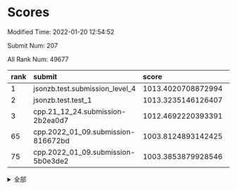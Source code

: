 # Scores

Modified Time: 2022-01-20 12:54:52

Submit Num: 207

All Rank Num: 49677

| rank |               submit               |       score        |       sigma        | pk_num |
| :--- | :--------------------------------- | :----------------- | :----------------- | :----- |
| 1    | jsonzb.test.submission_level_4     | 1013.4020708872994 | 0.8368649818592815 | 957    |
| 2    | jsonzb.test.test_1                 | 1013.3235146126407 | 0.809756080932442  | 956    |
| 3    | cpp.21_12_24.submission-2b2ea0d7   | 1012.4692220393391 | 0.796384945475503  | 959    |
| 65   | cpp.2022_01_09.submission-816672bd | 1003.8124893142425 | 0.7126972960288565 | 957    |
| 75   | cpp.2022_01_09.submission-5b0e3de2 | 1003.3853879928546 | 0.703557667954788  | 967    |


<details>
<summary>全部</summary>

| rank |                 submit                 |       score        |       sigma        | pk_num |
| :--- | :------------------------------------- | :----------------- | :----------------- | :----- |
| 1    | jsonzb.test.submission_level_4         | 1013.4020708872994 | 0.8368649818592815 | 957    |
| 2    | jsonzb.test.test_1                     | 1013.3235146126407 | 0.809756080932442  | 956    |
| 3    | cpp.21_12_24.submission-2b2ea0d7       | 1012.4692220393391 | 0.796384945475503  | 959    |
| 4    | gobigger.level_3.submission_level_3_41 | 1011.4211445294364 | 0.7830483218794685 | 961    |
| 5    | gobigger.level_3.submission_level_3_29 | 1011.3017121825684 | 0.7700467298723856 | 964    |
| 6    | gobigger.level_3.submission_level_3_38 | 1011.165544972235  | 0.771678387533132  | 959    |
| 7    | gobigger.level_3.submission_level_3_35 | 1011.1644379308896 | 0.7685842592720158 | 959    |
| 8    | gobigger.level_3.submission_level_3_16 | 1010.9363667819908 | 0.7890824856463677 | 960    |
| 9    | gobigger.level_3.submission_level_3_1  | 1010.8429125069487 | 0.7581651379698813 | 961    |
| 10   | gobigger.level_3.submission_level_3_37 | 1010.8320996746638 | 0.7744527938656612 | 959    |
| 11   | gobigger.level_3.submission_level_3_33 | 1010.7155366217577 | 0.76581602432201   | 958    |
| 12   | gobigger.level_3.submission_level_3_49 | 1010.6572395940276 | 0.7539130876481098 | 960    |
| 13   | gobigger.level_3.submission_level_3_42 | 1010.6232639748905 | 0.7626996355259459 | 954    |
| 14   | gobigger.level_3.submission_level_3_21 | 1010.5799572407619 | 0.7676225429741748 | 960    |
| 15   | gobigger.level_3.submission_level_3_47 | 1010.5708184311884 | 0.7718429478623874 | 960    |
| 16   | gobigger.level_3.submission_level_3_24 | 1010.4999068487208 | 0.7748210647677894 | 955    |
| 17   | gobigger.level_3.submission_level_3_48 | 1010.4167087764831 | 0.7642309645833724 | 963    |
| 18   | gobigger.level_3.submission_level_3_28 | 1010.2095895929461 | 0.7562398994760154 | 959    |
| 19   | gobigger.level_3.submission_level_3_17 | 1010.1996755174795 | 0.7413387593790116 | 960    |
| 20   | gobigger.level_3.submission_level_3_43 | 1010.0297945832937 | 0.751489815290973  | 960    |
| 21   | gobigger.level_3.submission_level_3_11 | 1010.0038493298545 | 0.7799382568348967 | 957    |
| 22   | gobigger.level_3.submission_level_3_36 | 1009.9958840234772 | 0.7950183267106711 | 962    |
| 23   | gobigger.level_3.submission_level_3_0  | 1009.9102059597644 | 0.7611135318671669 | 963    |
| 24   | gobigger.level_3.submission_level_3_10 | 1009.8487352158782 | 0.7413621726340909 | 964    |
| 25   | gobigger.level_3.submission_level_3_19 | 1009.7874260531081 | 0.7673881451231825 | 960    |
| 26   | gobigger.level_3.submission_level_3_4  | 1009.7145923153923 | 0.7295403528491917 | 962    |
| 27   | gobigger.level_3.submission_level_3_20 | 1009.6736180115863 | 0.7296421720749122 | 956    |
| 28   | gobigger.level_3.submission_level_3_22 | 1009.6217447366222 | 0.7531230496602628 | 964    |
| 29   | gobigger.level_3.submission_level_3_45 | 1009.5862826823468 | 0.755778674829409  | 961    |
| 30   | gobigger.level_3.submission_level_3_9  | 1009.5463474692634 | 0.7653129445869595 | 958    |
| 31   | gobigger.level_3.submission_level_3_5  | 1009.4047410168424 | 0.7420346686884599 | 960    |
| 32   | gobigger.level_3.submission_level_3_23 | 1009.3344429365645 | 0.7504221798349582 | 962    |
| 33   | gobigger.level_3.submission_level_3_40 | 1009.3080217323981 | 0.7551442000053566 | 962    |
| 34   | gobigger.level_3.submission_level_3_15 | 1009.2909129360776 | 0.734497933288601  | 956    |
| 35   | gobigger.level_3.submission_level_3_14 | 1009.2842846567588 | 0.7420512153485833 | 960    |
| 36   | gobigger.level_3.submission_level_3_3  | 1009.2563306882331 | 0.7518437266724991 | 959    |
| 37   | gobigger.level_3.submission_level_3_25 | 1009.2503611860877 | 0.7802725669636403 | 954    |
| 38   | gobigger.level_3.submission_level_3_34 | 1009.2143753822593 | 0.7421019646685373 | 963    |
| 39   | gobigger.level_3.submission_level_3_2  | 1009.2010831849879 | 0.740200029134499  | 963    |
| 40   | gobigger.level_3.submission_level_3_39 | 1009.1849126331142 | 0.7441582335378338 | 956    |
| 41   | gobigger.level_3.submission_level_3_12 | 1009.1345602048283 | 0.7750379183261898 | 960    |
| 42   | gobigger.level_3.submission_level_3_31 | 1009.1265054082589 | 0.7684062157521078 | 965    |
| 43   | gobigger.level_3.submission_level_3_13 | 1009.1187373107958 | 0.7612389826144931 | 955    |
| 44   | gobigger.level_3.submission_level_3_32 | 1009.1069036831578 | 0.7565366802080964 | 962    |
| 45   | gobigger.level_3.submission_level_3_8  | 1009.0574553871583 | 0.7605302969717594 | 962    |
| 46   | gobigger.level_3.submission_level_3_30 | 1008.9206492986406 | 0.766025245361947  | 963    |
| 47   | gobigger.level_3.submission_level_3_18 | 1008.8822498321207 | 0.7570437480831991 | 958    |
| 48   | gobigger.level_3.submission_level_3_44 | 1008.8358031743005 | 0.7448202208379899 | 956    |
| 49   | gobigger.level_3.submission_level_3_26 | 1008.77266148713   | 0.7617863329149224 | 962    |
| 50   | gobigger.level_3.submission_level_3_7  | 1008.6593966454619 | 0.7459443054067781 | 951    |
| 51   | gobigger.level_3.submission_level_3_27 | 1008.6221644145659 | 0.7364132035938248 | 956    |
| 52   | gobigger.level_3.submission_level_3_46 | 1008.6059984911471 | 0.7399643303251863 | 964    |
| 53   | gobigger.level_3.submission_level_3_6  | 1008.4618544254297 | 0.7485200748803785 | 959    |
| 54   | gobigger.level_1.submission_level_1_46 | 1004.6002958415296 | 0.7183148657222928 | 958    |
| 55   | gobigger.level_1.submission_level_1_19 | 1004.4980205714503 | 0.7323130684394095 | 955    |
| 56   | gobigger.level_1.submission_level_1_25 | 1004.4413380596178 | 0.7176307703004262 | 958    |
| 57   | gobigger.level_1.submission_level_1_35 | 1004.4413380247772 | 0.708705527862772  | 963    |
| 58   | gobigger.level_1.submission_level_1_5  | 1004.2737613992362 | 0.7138782860135197 | 954    |
| 59   | gobigger.level_1.submission_level_1_21 | 1004.2675895550472 | 0.7208013908487242 | 962    |
| 60   | gobigger.level_1.submission_level_1_40 | 1004.155622639283  | 0.7156563870998925 | 960    |
| 61   | gobigger.level_1.submission_level_1_23 | 1004.0191639457364 | 0.7232658305375257 | 962    |
| 62   | gobigger.level_1.submission_level_1_15 | 1003.9434965498449 | 0.7196562662239204 | 965    |
| 63   | gobigger.level_1.submission_level_1_34 | 1003.920947374589  | 0.7100398356559566 | 964    |
| 64   | gobigger.level_1.submission_level_1_10 | 1003.8791080550861 | 0.7118616437826929 | 961    |
| 65   | cpp.2022_01_09.submission-816672bd     | 1003.8124893142425 | 0.7126972960288565 | 957    |
| 66   | gobigger.level_1.submission_level_1_41 | 1003.7054131527578 | 0.716717917023529  | 959    |
| 67   | gobigger.level_1.submission_level_1_11 | 1003.6878867780371 | 0.7170118325715028 | 962    |
| 68   | gobigger.level_1.submission_level_1_24 | 1003.6756264048526 | 0.7111498086050657 | 960    |
| 69   | gobigger.level_1.submission_level_1_13 | 1003.6695508254492 | 0.711182340890869  | 964    |
| 70   | gobigger.level_1.submission_level_1_43 | 1003.4847811187198 | 0.7131407130870329 | 957    |
| 71   | gobigger.level_1.submission_level_1_20 | 1003.4632917964465 | 0.7064865328037195 | 961    |
| 72   | gobigger.level_1.submission_level_1_4  | 1003.4241383719385 | 0.7074714864511084 | 959    |
| 73   | gobigger.level_1.submission_level_1_1  | 1003.4123800363294 | 0.7127221973444959 | 958    |
| 74   | gobigger.level_1.submission_level_1_8  | 1003.3962624114449 | 0.7195910921913048 | 961    |
| 75   | cpp.2022_01_09.submission-5b0e3de2     | 1003.3853879928546 | 0.703557667954788  | 967    |
| 76   | gobigger.level_1.submission_level_1_0  | 1003.3257697409009 | 0.7115732257366971 | 955    |
| 77   | gobigger.level_1.submission_level_1_42 | 1003.3207662249437 | 0.7213328288424335 | 960    |
| 78   | gobigger.level_1.submission_level_1_28 | 1003.3194126064095 | 0.7204467081945921 | 963    |
| 79   | gobigger.level_1.submission_level_1_36 | 1003.2727805658955 | 0.7172875372994926 | 962    |
| 80   | gobigger.level_1.submission_level_1_37 | 1003.2340483565157 | 0.7299804358906088 | 960    |
| 81   | gobigger.level_1.submission_level_1_29 | 1003.2004924373647 | 0.7183640795098494 | 961    |
| 82   | gobigger.level_1.submission_level_1_38 | 1003.1441433258841 | 0.7212530722144427 | 958    |
| 83   | gobigger.level_1.submission_level_1_33 | 1003.1430772474533 | 0.709302127991568  | 955    |
| 84   | gobigger.level_1.submission_level_1_18 | 1002.957165948193  | 0.7162704316049908 | 958    |
| 85   | gobigger.level_1.submission_level_1_3  | 1002.9505751363889 | 0.7082681035733303 | 959    |
| 86   | gobigger.level_1.submission_level_1_27 | 1002.9174665279512 | 0.716484570644576  | 962    |
| 87   | gobigger.level_1.submission_level_1_9  | 1002.8772878573736 | 0.7258640005614571 | 963    |
| 88   | gobigger.level_1.submission_level_1_12 | 1002.8744657072245 | 0.7127431336770156 | 966    |
| 89   | gobigger.level_1.submission_level_1_45 | 1002.8734078043457 | 0.7061903091483853 | 958    |
| 90   | gobigger.level_1.submission_level_1_16 | 1002.8042843513049 | 0.7133960593654817 | 963    |
| 91   | gobigger.level_1.submission_level_1_49 | 1002.7902921261123 | 0.7173356073031795 | 961    |
| 92   | gobigger.level_1.submission_level_1_30 | 1002.7471642219007 | 0.6995348029738777 | 959    |
| 93   | gobigger.level_1.submission_level_1_39 | 1002.7260892504087 | 0.7087669060194424 | 957    |
| 94   | gobigger.level_1.submission_level_1_48 | 1002.6808908296863 | 0.7124564740300445 | 961    |
| 95   | gobigger.level_1.submission_level_1_14 | 1002.6762162803736 | 0.7111107112882074 | 958    |
| 96   | gobigger.level_1.submission_level_1_32 | 1002.6140444872713 | 0.7084548033213481 | 963    |
| 97   | gobigger.level_1.submission_level_1_22 | 1002.5779602544204 | 0.7109001478264354 | 963    |
| 98   | gobigger.level_1.submission_level_1_44 | 1002.5093466047211 | 0.7125435201168347 | 962    |
| 99   | gobigger.level_1.submission_level_1_17 | 1002.4407882875031 | 0.7102989270454086 | 961    |
| 100  | gobigger.level_1.submission_level_1_31 | 1002.3830821555151 | 0.6997199844126002 | 958    |
| 101  | gobigger.level_1.submission_level_1_2  | 1002.3148896674776 | 0.7058715582394871 | 966    |
| 102  | gobigger.level_1.submission_level_1_7  | 1002.2984755311213 | 0.7124973746850691 | 962    |
| 103  | gobigger.level_1.submission_level_1_26 | 1002.2068894500253 | 0.7170025534081615 | 959    |
| 104  | gobigger.level_1.submission_level_1_47 | 1002.0466835680791 | 0.7160942987387173 | 959    |
| 105  | gobigger.level_1.submission_level_1_6  | 1002.0139940973609 | 0.7252078028223665 | 960    |
| 106  | gobigger.random.submission_random_9    | 997.3774813844182  | 0.7029654688357715 | 957    |
| 107  | gobigger.random.submission_random_3    | 997.3550720745747  | 0.7213270603066402 | 960    |
| 108  | gobigger.random.submission_random_15   | 997.2070528628793  | 0.6982175436208584 | 960    |
| 109  | gobigger.random.submission_random_18   | 997.059501714751   | 0.7044768288358417 | 960    |
| 110  | gobigger.random.submission_random_2    | 997.0174040997806  | 0.7011554135670369 | 958    |
| 111  | gobigger.random.submission_random_1    | 996.9777774185693  | 0.7008055360588351 | 961    |
| 112  | gobigger.random.submission_random_35   | 996.894030594945   | 0.7053606412167933 | 960    |
| 113  | gobigger.random.submission_random_28   | 996.8493058452268  | 0.7149940353566213 | 962    |
| 114  | gobigger.random.submission_random_4    | 996.7562364377012  | 0.7074528024928222 | 959    |
| 115  | gobigger.random.submission_random_6    | 996.7052720757587  | 0.7205317058582466 | 955    |
| 116  | gobigger.random.submission_random_17   | 996.6647094485276  | 0.7049085616999756 | 963    |
| 117  | gobigger.random.submission_random_31   | 996.6634123773829  | 0.7066286073659536 | 964    |
| 118  | gobigger.random.submission_random_20   | 996.6614454832744  | 0.7026238090782799 | 960    |
| 119  | gobigger.random.submission_random_45   | 996.5119290044075  | 0.707841298723461  | 961    |
| 120  | gobigger.random.submission_random_5    | 996.406254417156   | 0.7169693483148076 | 962    |
| 121  | gobigger.random.submission_random_40   | 996.3469743570422  | 0.6987009205176076 | 962    |
| 122  | gobigger.random.submission_random_30   | 996.2803826189149  | 0.7044467419891984 | 960    |
| 123  | gobigger.random.submission_random_39   | 996.2720563041889  | 0.7140905889378876 | 964    |
| 124  | gobigger.random.submission_random_47   | 996.2674014231179  | 0.6937038384923083 | 960    |
| 125  | gobigger.random.submission_random_10   | 996.2291911411429  | 0.7114626187983932 | 964    |
| 126  | gobigger.random.submission_random_19   | 996.1802145906332  | 0.7180758394884443 | 958    |
| 127  | gobigger.random.submission_random_26   | 996.1555392344674  | 0.6963061053808537 | 962    |
| 128  | gobigger.random.submission_random_44   | 996.0588839047465  | 0.7144651385121272 | 959    |
| 129  | gobigger.random.submission_random_0    | 996.0082938771112  | 0.7108151802850009 | 956    |
| 130  | gobigger.random.submission_random_14   | 995.9598519396167  | 0.7049487901309808 | 953    |
| 131  | gobigger.random.submission_random_48   | 995.9334116913537  | 0.713119913679095  | 959    |
| 132  | gobigger.random.submission_random_12   | 995.9187879565544  | 0.7143776775467728 | 959    |
| 133  | gobigger.random.submission_random_49   | 995.8544853239796  | 0.7105772335552568 | 960    |
| 134  | gobigger.random.submission_random_23   | 995.8510858387519  | 0.7012617887968486 | 962    |
| 135  | gobigger.random.submission_random_36   | 995.8253637188171  | 0.7147446984629676 | 961    |
| 136  | gobigger.random.submission_random_16   | 995.7751707906801  | 0.7015788040264599 | 963    |
| 137  | gobigger.random.submission_random_24   | 995.7192087698486  | 0.6968490110607629 | 960    |
| 138  | gobigger.random.submission_random_46   | 995.6423869484179  | 0.7202412210922687 | 956    |
| 139  | gobigger.random.submission_random_32   | 995.6286695226795  | 0.7177923697603487 | 958    |
| 140  | gobigger.random.submission_random_34   | 995.6047162742518  | 0.7051710802896141 | 959    |
| 141  | gobigger.random.submission_random_13   | 995.5772459750605  | 0.7122904680116068 | 962    |
| 142  | gobigger.random.submission_random_11   | 995.5027025958833  | 0.7130375929174043 | 952    |
| 143  | gobigger.random.submission_random_37   | 995.4486131642542  | 0.6989645166664322 | 957    |
| 144  | gobigger.random.submission_random_43   | 995.4194748148747  | 0.7091398198015479 | 958    |
| 145  | gobigger.random.submission_random_29   | 995.3109776805649  | 0.7030140216454438 | 960    |
| 146  | gobigger.random.submission_random_41   | 995.2983744766638  | 0.7158768782497723 | 958    |
| 147  | gobigger.random.submission_random_27   | 995.2870694937604  | 0.7119332762178732 | 958    |
| 148  | gobigger.random.submission_random_38   | 995.2559240308697  | 0.7166629850756887 | 964    |
| 149  | gobigger.random.submission_random_25   | 995.2303866450169  | 0.7193966037815838 | 962    |
| 150  | gobigger.random.submission_random_42   | 995.1834737899073  | 0.714232341126969  | 960    |
| 151  | gobigger.random.submission_random_22   | 995.1169906236655  | 0.7099148428129879 | 962    |
| 152  | gobigger.random.submission_random_21   | 995.0262367101685  | 0.7054382478907244 | 960    |
| 153  | gobigger.random.submission_random_7    | 994.9179002615281  | 0.7098494046649032 | 957    |
| 154  | gobigger.random.submission_random_33   | 994.4796470229558  | 0.7127700327971374 | 962    |
| 155  | gobigger.level_2.submission_level_2_20 | 994.1643775837032  | 0.7230498927526672 | 960    |
| 156  | gobigger.random.submission_random_8    | 993.913722470215   | 0.7314770568250092 | 959    |
| 157  | gobigger.level_2.submission_level_2_22 | 993.6253882492645  | 0.7431036028721464 | 961    |
| 158  | gobigger.level_2.submission_level_2_31 | 993.5716871070034  | 0.7300563170867338 | 965    |
| 159  | gobigger.level_2.submission_level_2_11 | 993.4627364033203  | 0.7300411288958992 | 959    |
| 160  | gobigger.level_2.submission_level_2_29 | 993.4472722144653  | 0.7409282106965752 | 959    |
| 161  | gobigger.level_2.submission_level_2_9  | 993.4306328712057  | 0.7415026127195624 | 958    |
| 162  | gobigger.level_2.submission_level_2_10 | 993.2775518629204  | 0.746958536285388  | 955    |
| 163  | gobigger.level_2.submission_level_2_41 | 993.0689069578435  | 0.7343609678929368 | 957    |
| 164  | gobigger.level_2.submission_level_2_33 | 992.9426732167036  | 0.758963375542831  | 959    |
| 165  | gobigger.level_2.submission_level_2_45 | 992.8287632908246  | 0.7357681753314812 | 963    |
| 166  | gobigger.level_2.submission_level_2_32 | 992.7646077692435  | 0.7327963795262387 | 964    |
| 167  | gobigger.level_2.submission_level_2_4  | 992.7617856595749  | 0.7338176791746024 | 957    |
| 168  | gobigger.level_2.submission_level_2_49 | 992.7043627440519  | 0.7279090289019521 | 957    |
| 169  | gobigger.level_2.submission_level_2_18 | 992.5062585869974  | 0.7265546686079425 | 964    |
| 170  | gobigger.level_2.submission_level_2_47 | 992.4902213040023  | 0.7284677271084071 | 958    |
| 171  | gobigger.level_2.submission_level_2_34 | 992.4870896188505  | 0.7469213738383853 | 960    |
| 172  | gobigger.level_2.submission_level_2_40 | 992.4407877125343  | 0.7510850652882923 | 963    |
| 173  | gobigger.level_2.submission_level_2_36 | 992.3821487248264  | 0.7411052905934029 | 964    |
| 174  | gobigger.level_2.submission_level_2_16 | 992.3785926824489  | 0.7365006507299401 | 964    |
| 175  | gobigger.level_2.submission_level_2_26 | 992.3387130544809  | 0.7552411568754995 | 960    |
| 176  | gobigger.level_2.submission_level_2_21 | 992.2251552337623  | 0.7415862685871604 | 959    |
| 177  | gobigger.level_2.submission_level_2_0  | 992.1395596596911  | 0.7573134193937273 | 962    |
| 178  | gobigger.level_2.submission_level_2_17 | 992.1216723450262  | 0.7422098837188927 | 955    |
| 179  | gobigger.level_2.submission_level_2_8  | 992.1083072223616  | 0.7645021931521986 | 960    |
| 180  | gobigger.level_2.submission_level_2_5  | 992.0424328928674  | 0.7438450537852613 | 960    |
| 181  | gobigger.level_2.submission_level_2_13 | 992.0389426531507  | 0.75746326954898   | 963    |
| 182  | gobigger.level_2.submission_level_2_42 | 992.0131229592768  | 0.7628128337317518 | 961    |
| 183  | gobigger.level_2.submission_level_2_23 | 991.9959281921912  | 0.7429081610459277 | 968    |
| 184  | gobigger.level_2.submission_level_2_37 | 991.8465188901737  | 0.7426015780604682 | 960    |
| 185  | gobigger.level_2.submission_level_2_44 | 991.8293519653452  | 0.7339905093013293 | 957    |
| 186  | gobigger.level_2.submission_level_2_3  | 991.7864924955502  | 0.7450134435405561 | 956    |
| 187  | gobigger.level_2.submission_level_2_14 | 991.7812504623611  | 0.7600525502914763 | 960    |
| 188  | gobigger.level_2.submission_level_2_35 | 991.7748995662968  | 0.7359019888229905 | 964    |
| 189  | gobigger.level_2.submission_level_2_19 | 991.772298692352   | 0.7552185171366576 | 963    |
| 190  | gobigger.level_2.submission_level_2_30 | 991.7192207936938  | 0.7403418109529182 | 959    |
| 191  | gobigger.level_2.submission_level_2_46 | 991.6666106452377  | 0.7474427542182516 | 956    |
| 192  | gobigger.level_2.submission_level_2_39 | 991.6388730097806  | 0.7575657039322415 | 960    |
| 193  | gobigger.level_2.submission_level_2_1  | 991.5782377890285  | 0.7354101088849695 | 960    |
| 194  | gobigger.level_2.submission_level_2_24 | 991.1728135483544  | 0.7366119842440232 | 958    |
| 195  | gobigger.level_2.submission_level_2_6  | 991.0654914591736  | 0.7524164585650867 | 962    |
| 196  | gobigger.level_2.submission_level_2_15 | 991.0310924536162  | 0.7691246137438714 | 962    |
| 197  | gobigger.level_2.submission_level_2_28 | 991.0068889019511  | 0.7374765238859674 | 957    |
| 198  | gobigger.level_2.submission_level_2_43 | 990.9694436623239  | 0.7738465215122157 | 965    |
| 199  | gobigger.level_2.submission_level_2_27 | 990.9193471055577  | 0.7518564159133723 | 958    |
| 200  | gobigger.level_2.submission_level_2_38 | 990.9158679559962  | 0.7602220048117493 | 963    |
| 201  | gobigger.level_2.submission_level_2_25 | 990.8949290707681  | 0.7663259322024015 | 961    |
| 202  | gobigger.level_2.submission_level_2_12 | 990.7248055791974  | 0.7564876644797338 | 958    |
| 203  | gobigger.level_2.submission_level_2_2  | 990.6549825018338  | 0.7569010854869006 | 957    |
| 204  | gobigger.level_2.submission_level_2_7  | 990.5342675140093  | 0.7725930778086155 | 954    |
| 205  | gobigger.level_2.submission_level_2_48 | 989.9148817704232  | 0.760999328721676  | 967    |
| 206  | gobigger.none.submission_none_0        | 977.7831458274621  | 1.3838926889962342 | 956    |
| 207  | gobigger.none.submission_none_1        | 976.0173759464133  | 1.4059736926409185 | 957    |

</details>